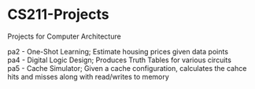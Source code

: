 # CS211-Projects  

Projects for Computer Architecture  

pa2 - One-Shot Learning; Estimate housing prices given data points  
pa4 - Digital Logic Design; Produces Truth Tables for various circuits  
pa5 - Cache Simulator; Given a cache configuration, calculates the cahce hits and misses along with read/writes to memory  
